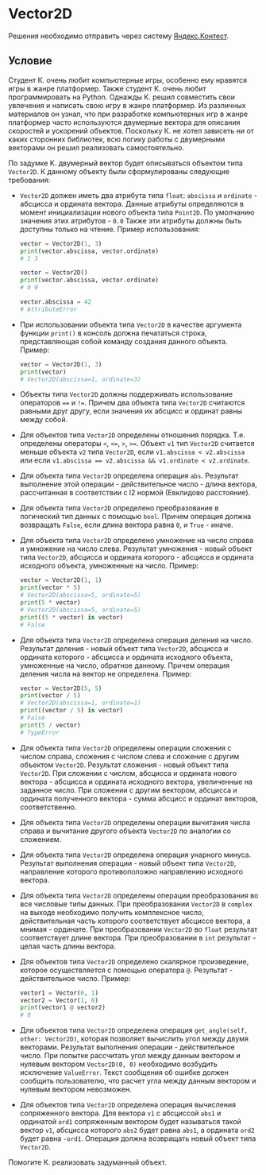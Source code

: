 # Vector2D

Решения необходимо отправить через систему [Яндекс.Контест](https://contest.yandex.ru/contest/71311/enter/?retPage=).

## Условие

Студент К. очень любит компьютерные игры, особенно ему нравятся игры в жанре платформер. Также студент К. очень любит программировать на Python. Однажды К. решил совместить свои увлечения и написать свою игру в жанре платформер. Из различных материалов он узнал, что при разработке компьютерных игр в жанре платформер часто используются двумерные вектора для описания скоростей и ускорений объектов. Поскольку К. не хотел зависеть ни от каких сторонних библиотек, всю логику работы с двумерными векторами он решил реализовать самостоятельно.

По задумке K. двумерный вектор будет описываться объектом типа `Vector2D`. К данному объекту были сформулированы следующие требования:

- `Vector2D` должен иметь два атрибута типа `float`: `abscissa` и `ordinate` - абсцисса и ордината вектора. Данные атрибуты определяются в момент инициализации нового объекта типа `Point2D`. По умолчанию значения этих атрибутов - `0.0` Также эти атрибуты должны быть доступны только на чтение. Пример использования:
    ```python
    vector = Vector2D(1, 3)
    print(vector.abscissa, vector.ordinate)
    # 1 3

    vector = Vector2D()
    print(vector.abscissa, vector.ordinate)
    # 0 0

    vector.abscissa = 42
    # AttributeError
    ```

- При использовании объекта типа `Vector2D` в качестве аргумента функции `print()` в консоль должна печататься строка, представляющая собой команду создания данного объекта. Пример:
    ```python
    vector = Vector2D(1, 3)
    print(vector)
    # Vector2D(abscissa=1, ordinate=3)
    ```

- Объекты типа `Vector2D` должны поддерживать использование операторов `==` и `!=`. Причем два объекта типа `Vector2D` считаются равными друг другу, если значения их абсцисс и ординат равны между собой.

- Для объектов типа `Vector2D` определены отношения порядка. Т.е. определены операторы `<`, `<=`, `>`, `>=`. Объект `v1` тип `Vector2D` считается меньше объекта `v2` типа `Vector2D`, если `v1.abscissa < v2.abscissa` или если `v1.abscissa == v2.abscissa && v1.ordinate < v2.ordinate`.

- Для объекта типа `Vector2D` определена операция `abs`. Результат выполнение этой операции - действительное число - длина вектора, рассчитанная в соответствии с l2 нормой (Евклидово расстояние).

- Для объекта типа `Vector2D` определено преобразование в логический тип данных с помощью `bool`. Причем операция должна возвращать `False`, если длина вектора равна `0`, и `True` - иначе.

- Для объекта типа `Vector2D` определено умножение на число справа и умножение на число слева. Результат умножения - новый объект типа `Vector2D`, абсцисса и ордината которого - абсцисса и ордината исходного объекта, умноженные на число. Пример:
    ```python
    vector = Vector2D(1, 1)
    print(vector * 5)
    # Vector2D(abscissa=5, ordinate=5)
    print(5 * vector)
    # Vector2D(abscissa=5, ordinate=5)
    print((5 * vector) is vector)
    # False
    ```

- Для объекта типа `Vector2D` определена операция деления на число. Результат деления - новый объект типа `Vector2D`, абсцисса и ордината которого - абсцисса и ордината исходного объекта, умноженные на число, обратное данному. Причем операция деления числа на вектор не определена. Пример:
    ```python
    vector = Vector2D(5, 5)
    print(vector / 5)
    # Vector2D(abscissa=1, ordinate=1)
    print((vector / 5) is vector)
    # False
    print(5 / vector)
    # TypeError
    ```

- Для объекта типа `Vector2D` определены операции сложения с числом справа, сложения с числом слева и сложение с другим объектом `Vector2D`. Результат сложения - новый объект типа `Vector2D`. При сложении с числом, абсцисса и ордината нового вектора - абсцисса и ордината исходного вектора, увеличенные на заданное число. При сложении с другим вектором, абсцисса и ордината полученного вектора - сумма абсцисс и ординат векторов, соответственно.

- Для объекта типа `Vector2D` определены операции вычитания числа справа и вычитание другого объекта `Vector2D` по аналогии со сложением.

- Для объекта типа `Vector2D` определена операция унарного минуса. Результат выполнения операции - новый объект типа `Vector2D`, направление которого противоположно направлению исходного вектора. 

- Для объекта типа `Vector2D` определены операции преобразования во все числовые типы данных. При преобразовании `Vector2D` в `complex` на выходе необходимо получить комплексное число, действительная часть которого соответствует абсциссе вектора, а мнимая - ординате. При преобразовании `Vector2D` во `float` результат соответствует длине вектора. При преобразовании в `int` результат - целая часть длины вектора.

- Для объектов типа `Vector2D` определено скалярное произведение, которое осуществляется с помощью оператора `@`. Результат - действительное число. Пример:
    ```python
    vector1 = Vector(0, 1)
    vector2 = Vector(1, 0)
    print(vector1 @ vector2)
    # 0
    ```

- Для объектов типа `Vector2D` определена операция `get_angle(self, other: Vector2D)`, которая позволяет вычислить угол между двумя векторами. Результат выполнения операции - действительное число. При попытке рассчитать угол между данным вектором и нулевым вектором `Vector2D(0, 0)` необходимо возбудить исключение `ValueError`. Текст сообщения об ошибке должен сообщить пользователю, что расчет угла между данным вектором и нулевым вектором невозможен.

- Для объектов типа `Vector2D` определена операция вычисления сопряженного вектора. Для вектора `v1` с абсциссой `abs1` и ординатой `ord1` сопряженным вектором будет называться такой вектор `v1`, абсцисса которого `abs2` будет равна `abs1`, а ордината `ord2` будет равна `-ord1`. Операция должна возвращать новый объект типа `Vector2D`.

Помогите К. реализовать задуманный объект.
